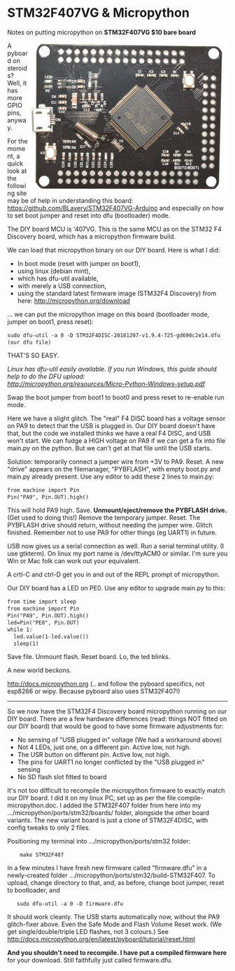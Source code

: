# STM32F407VG & Micropython
Notes on putting micropython on __STM32F407VG $10 bare board__<img align="right" src="images/ss5.png">

A pyboard on steroids? Well, it has more GPIO pins, anyway.

For the moment, a quick look at the following site may be of help
in understanding this board:
https://github.com/BLavery/STM32F407VG-Arduino
and especially on how to set boot jumper and reset into dfu (bootloader) mode.

The DIY board MCU is '407VG. This is the same MCU as on the STM32 F4 Discovery board, which has a micropython firmware build.

We can load that micropython binary on our DIY board. Here is what I did:

 - In boot mode (reset with jumper on boot1),
 - using linux (debian mint),
 - which has dfu-util available,
 - with merely a USB connection,
 - using the standard latest firmware image (STM32F4 Discovery) from here: http://micropython.org/download 
 
... we can put the micropython image on this board (bootloader mode, jumper on boot1, press reset):
```
sudo dfu-util -a 0 -D STM32F4DISC-20181207-v1.9.4-725-gd690c2e14.dfu      (our dfu file)
``` 
THAT'S SO EASY.

*Linux has dfu-util easily available. If you run Windows, this guide should help to do the DFU upload:  
http://micropython.org/resources/Micro-Python-Windows-setup.pdf*

Swap the boot jumper from boot1 to boot0 and press reset to re-enable run mode. 

Here we have a slight glitch. The "real" F4 DISC board has a voltage sensor on PA9 to detect that the USB is plugged in. Our DIY board doesn't have that, but the code we installed thinks we have a real F4 DISC, and USB won't start. We can fudge a HIGH  voltage on PA9 if we can get a fix into file main.py on the python. But we can't get at that file until the USB starts.

Solution: temporarily connect a jumper wire from +3V to PA9. Reset.  A new "drive" appears on the filemanager, "PYBFLASH", with empty boot.py and main.py already present.  Use any editor to add these 2 lines to main.py:
```
from machine import Pin
Pin("PA9", Pin.OUT).high()
```
This will hold PA9 high. Save. __Unmount/eject/remove the PYBFLASH drive.__ (Get used to doing this!) Remove the temporary jumper. Reset. The PYBFLASH drive should return, without needing the jumper wire. Glitch finished. Remember not to use PA9 for other things (eg UART1) in future.

USB now gives us a serial connection as well. Run a serial terminal utility. (I use gtkterm). On linux my port name is /dev/ttyACM0 or similar. I'm sure you Win or Mac folk can work out your equivalent.

A crtl-C and ctrl-D get you in and out of the REPL prompt of micropython. 

Our DIY board has a LED on PE0. Use any editor to upgrade main.py to this:

```
from time import sleep
from machine import Pin
Pin("PA9", Pin.OUT).high()
led=Pin("PE0", Pin.OUT)
while 1:
  led.value(1-led.value())
  sleep(1)

```

Save file. Unmount flash. Reset board. Lo, the led blinks. 

A new world beckons.

http://docs.micropython.org  (.. and follow the pyboard specifics, not esp8266 or wipy. Because pyboard also uses STM32F407!)

---

So we now have the STM32F4 Discovery board micropython running on our DIY board.
There are a few hardware differences (read: things NOT fitted on our DIY board) that would be good to have some
firmware adjustments for:
 - No sensing of "USB plugged in" voltage (We had a workaround above)
 - Not 4 LEDs, just one, on a different pin. Active low, not high.
 - The USR button on different pin. Active low, not high.
 - The pins for UART1 no longer conflicted by the "USB plugged in" sensing
 - No SD flash slot fitted to board
 
It's not too difficult to recompile the micropython firmware to exactly match our DIY board.
I did it on my linux PC, set up as per the file compile-micropython.doc. 
I added the STM32F407 folder from here into my .../micropython/ports/stm32/boards/ folder,
alongside the other board variants. The new variant board is just a clone of STM32F4DISC, with config tweaks to only 2 files.

Positioning my terminal into .../micropython/ports/stm32 folder:
```
    make STM32F407
```
In a few minutes I have fresh new firmware called "firmware.dfu" in a newly-created folder .../micropython/ports/stm32/build-STM32F407. To upload, change directory to that, and, as before, change boot jumper, reset to bootloader, and
```
   sudo dfu-util -a 0 -D firmware.dfu
```
It should work cleanly. The USB starts automatically now, without the PA9 glitch-fixer above. Even the Safe Mode and Flash Volume Reset work. (We get single/double/triple LED flashes, not 3 colours.)  See http://docs.micropython.org/en/latest/pyboard/tutorial/reset.html

 __And you shouldn't need to recompile. I have put a compiled firmware here__ for your download. Still faithfully just called firmware.dfu.
